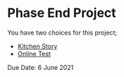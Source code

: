 # Phase End Project

You have two choices for this project;

 * [Kitchen Story](./kitchen-story.md)
 * [Online Test](./online-test.md)
     

Due Date: 6 June 2021
